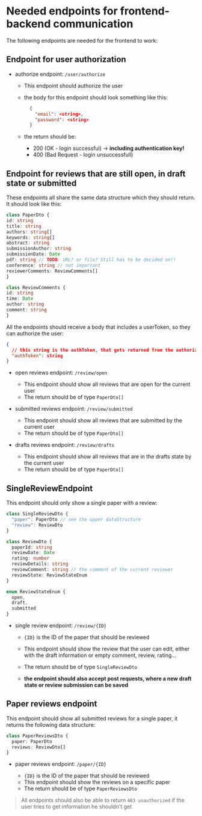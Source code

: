 # Needed endpoints for frontend-backend communication

The following endpoints are needed for the frontend to work:

## Endpoint for user authorization

- authorize endpoint: `/user/authorize`

  - This endpoint should authorize the user
  - the body for this endpoint should look something like this:

    ```json
      {
        "email": <string>,
        "password": <string>
      }
    ```

  - the return should be:
    - 200 (OK - login successful) -> **including authentication key!**
    - 400 (Bad Request - login unsuccessfull)

## Endpoint for reviews that are still open, in draft state or submitted

These endpoints all share the same data structure which they should return. It should look like this:

  ```typescript
class PaperDto {
  id: string
  title: string
  authors: string[]
  keywords: string[]
  abstract: string
  submissionAuthor: string
  submissionDate: Date
  pdf: string // TODO: URL? or file? Still has to be decided on!!
  conference: string // not important
  reviewerComments: ReviewComments[]
}

class ReviewComments {
  id: string
  time: Date
  author: string
  comment: string
}
  ```

All the endpoints should receive a body that includes a userToken, so they can authorize the user:

```json
{
  // this string is the authToken, that gets returned from the authorizationEndpoint 
  "authToken": string
}
```

- open reviews endpoint: `/review/open`

  - This endpoint should show all reviews that are open for the current user
  - The return should be of type `PaperDto[]`

- submitted reviews endpoint: `/review/submitted`

  - This endpoint should show all reviews that are submitted by the current user
  - The return should be of type `PaperDto[]`

- drafts reviews endpoint: `/review/drafts`

  - This endpoint should show all reviews that are in the drafts state by the current user
  - The return should be of type `PaperDto[]`

## SingleReviewEndpoint

This endpoint should only show a single paper with a review:

```typescript
class SingleReviewDto {
  "paper": PaperDto // see the upper dataStructure
  "review": ReviewDto
}

class ReviewDto {
  paperId: string
  reviewDate: Date
  rating: number
  reviewDetails: string
  reviewComment: string // the comment of the current reviewer
  reviewState: ReviewStateEnum
}

enum ReviewStateEnum {
  open,
  draft,
  submitted
}
```

- single review endpoint: `/review/{ID}`

  - `{ID}` is the ID of the paper that should be reviewed
  - This endpoint should show the review that the user can edit,
    either with the draft information or empty comment, review, rating...
  - The return should be of type `SingleReviewDto`

  - __the endpoint should also accept post requests, where a new draft state or review submission can be saved__

## Paper reviews endpoint

This endpoint should show all submitted reviews for a single paper, it returns the following data structure:

```typescript
class PaperReviewsDto {
  paper: PaperDto
  reviews: ReviewDto[]
}
```

- paper reviews endpoint: `/paper/{ID}`

  - `{ID}` is the ID of the paper that should be reviewed
  - This endpoint should show the reviews on a specific paper
  - The return should be of type `PaperReviewsDto`

> All endpoints should also be able to return `403 unauthorized`
> if the user tries to get information he shouldn't get
